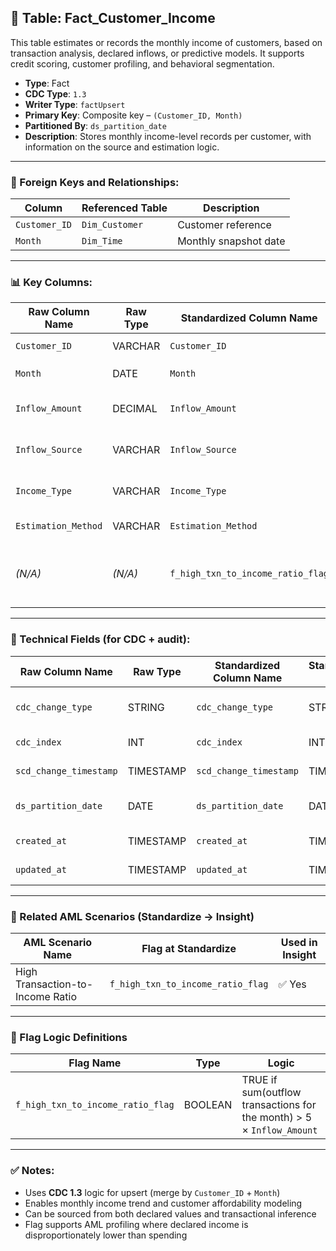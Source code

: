 ## 📜 Table: Fact_Customer_Income

This table estimates or records the monthly income of customers, based on transaction analysis, declared inflows, or predictive models. It supports credit scoring, customer profiling, and behavioral segmentation.

- **Type**: Fact  
- **CDC Type**: `1.3`  
- **Writer Type**: `factUpsert`  
- **Primary Key**: Composite key – `(Customer_ID, Month)`  
- **Partitioned By**: `ds_partition_date`  
- **Description**: Stores monthly income-level records per customer, with information on the source and estimation logic.

---

### 🔗 Foreign Keys and Relationships:

| Column         | Referenced Table       | Description |
|----------------|------------------------|-------------|
| `Customer_ID`  | `Dim_Customer`         | Customer reference  |
| `Month`        | `Dim_Time`             | Monthly snapshot date  |

---

### 📊 Key Columns:

| Raw Column Name     | Raw Type | Standardized Column Name | Standardized Type | Description                                     | PK  | Note                     |
|---------------------|----------|---------------------------|--------------------|-------------------------------------------------|-----|--------------------------|
| `Customer_ID`       | VARCHAR  | `Customer_ID`             | VARCHAR            | Customer identifier                             | ✅  | FK to `Dim_Customer`     |
| `Month`             | DATE     | `Month`                   | DATE               | Snapshot month of the inflow                    | ✅  | FK to `Dim_Time`         |
| `Inflow_Amount`     | DECIMAL  | `Inflow_Amount`           | DECIMAL            | Monthly income amount estimated/observed        |     |                          |
| `Inflow_Source`     | VARCHAR  | `Inflow_Source`           | VARCHAR            | Source of inflow (e.g., salary, rental, transfer)|     |                          |
| `Income_Type`       | VARCHAR  | `Income_Type`             | VARCHAR            | Type of income (e.g., regular, irregular)       |     |                          |
| `Estimation_Method` | VARCHAR  | `Estimation_Method`       | VARCHAR            | How the income was estimated                    |     |                          |
| *(N/A)*             | *(N/A)*  | `f_high_txn_to_income_ratio_flag` | BOOLEAN           | TRUE if total transaction outflows exceed 5× monthly declared income |     | AML scenario flag         |

---

### 🧪 Technical Fields (for CDC + audit):

| Raw Column Name        | Raw Type | Standardized Column Name | Standardized Type | Description                                 | PK  | Note |
|------------------------|----------|---------------------------|--------------------|---------------------------------------------|-----|------|
| `cdc_change_type`      | STRING   | `cdc_change_type`         | STRING             | `'cdc_insert'` or `'cdc_update'`            |     | CDC 1.3 logic            |
| `cdc_index`            | INT      | `cdc_index`               | INT                | Sequence/order index                        |     | Optional                 |
| `scd_change_timestamp` | TIMESTAMP| `scd_change_timestamp`    | TIMESTAMP          | Ingestion timestamp                         |     |                           |
| `ds_partition_date`    | DATE     | `ds_partition_date`       | DATE               | Partition date (aligned with `Month`)       |     |                           |
| `created_at`           | TIMESTAMP| `created_at`              | TIMESTAMP          | Time first seen in data                     |     |                           |
| `updated_at`           | TIMESTAMP| `updated_at`              | TIMESTAMP          | Time last updated                           |     |                           |

---

### 🚩 Related AML Scenarios (Standardize → Insight)

| AML Scenario Name                  | Flag at Standardize               | Used in Insight |
|-----------------------------------|-----------------------------------|------------------|
| High Transaction-to-Income Ratio  | `f_high_txn_to_income_ratio_flag` | ✅ Yes           |

---

### 🧠 Flag Logic Definitions

| Flag Name                         | Type    | Logic                                                                 |
|-----------------------------------|---------|-----------------------------------------------------------------------|
| `f_high_txn_to_income_ratio_flag` | BOOLEAN | TRUE if sum(outflow transactions for the month) > 5 × `Inflow_Amount` |

---

### ✅ Notes:
- Uses **CDC 1.3** logic for upsert (merge by `Customer_ID` + `Month`)
- Enables monthly income trend and customer affordability modeling
- Can be sourced from both declared values and transactional inference
- Flag supports AML profiling where declared income is disproportionately lower than spending
